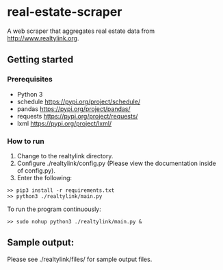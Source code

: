 # real-estate-scraper
A web scraper that aggregates real estate data from http://www.realtylink.org.
## Getting started

### Prerequisites
* Python 3
* schedule https://pypi.org/project/schedule/
* pandas https://pypi.org/project/pandas/
* requests https://pypi.org/project/requests/
* lxml https://pypi.org/project/lxml/

### How to run
1. Change to the realtylink directory.
2. Configure ./realtylink/config.py (Please view the documentation inside of config.py).
3. Enter the following:
```
>> pip3 install -r requirements.txt
>> python3 ./realtylink/main.py
```
To run the program continuously:
```
>> sudo nohup python3 ./realtylink/main.py &
```

## Sample output:
Please see ./realtylink/files/ for sample output files.
